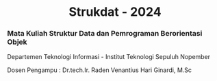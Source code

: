 <div align=center>
  
  # Strukdat - 2024

</div>

### Mata Kuliah Struktur Data dan Pemrograman Berorientasi Objek 

Departemen Teknologi Informasi - Institut Teknologi Sepuluh Nopember

Dosen Pengampu : Dr.tech.Ir. Raden Venantius Hari Ginardi, M.Sc
